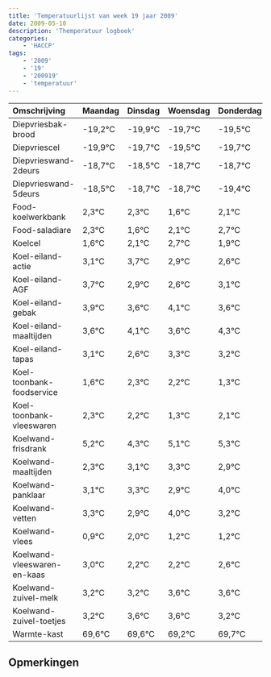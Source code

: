 ```yaml
---
title: 'Temperatuurlijst van week 19 jaar 2009'
date: 2009-05-10
description: 'Themperatuur logboek'
categories:
    - 'HACCP'
tags:
    - '2009'
    - '19'
    - '200919'
    - 'temperatuur'
---
```

|Omschrijving|Maandag|Dinsdag|Woensdag|Donderdag|Vrijdag|Zaterdag|Zondag|
|:---|:---|:---|:---|:---|:---|:---|:---|
|Diepvriesbak-brood|-19,2°C|-19,9°C|-19,7°C|-19,5°C|-19,7°C|-19,7°C|-20,4°C|
|Diepvriescel|-19,9°C|-19,7°C|-19,5°C|-19,7°C|-19,7°C|-20,4°C|-19,9°C|
|Diepvrieswand-2deurs|-18,7°C|-18,5°C|-18,7°C|-18,7°C|-19,4°C|-18,9°C|-18,3°C|
|Diepvrieswand-5deurs|-18,5°C|-18,7°C|-18,7°C|-19,4°C|-18,9°C|-18,3°C|-19,1°C|
|Food-koelwerkbank|2,3°C|2,3°C|1,6°C|2,1°C|2,7°C|1,9°C|1,6°C|
|Food-saladiare|2,3°C|1,6°C|2,1°C|2,7°C|1,9°C|1,6°C|2,1°C|
|Koelcel|1,6°C|2,1°C|2,7°C|1,9°C|1,6°C|2,1°C|1,6°C|
|Koel-eiland-actie|3,1°C|3,7°C|2,9°C|2,6°C|3,1°C|2,6°C|3,3°C|
|Koel-eiland-AGF|3,7°C|2,9°C|2,6°C|3,1°C|2,6°C|3,3°C|3,2°C|
|Koel-eiland-gebak|3,9°C|3,6°C|4,1°C|3,6°C|4,3°C|4,2°C|3,3°C|
|Koel-eiland-maaltijden|3,6°C|4,1°C|3,6°C|4,3°C|4,2°C|3,3°C|4,1°C|
|Koel-eiland-tapas|3,1°C|2,6°C|3,3°C|3,2°C|2,3°C|3,1°C|3,3°C|
|Koel-toonbank-foodservice|1,6°C|2,3°C|2,2°C|1,3°C|2,1°C|2,3°C|1,9°C|
|Koel-toonbank-vleeswaren|2,3°C|2,2°C|1,3°C|2,1°C|2,3°C|1,9°C|3,0°C|
|Koelwand-frisdrank|5,2°C|4,3°C|5,1°C|5,3°C|4,9°C|6,0°C|5,2°C|
|Koelwand-maaltijden|2,3°C|3,1°C|3,3°C|2,9°C|4,0°C|3,2°C|3,2°C|
|Koelwand-panklaar|3,1°C|3,3°C|2,9°C|4,0°C|3,2°C|3,2°C|3,6°C|
|Koelwand-vetten|3,3°C|2,9°C|4,0°C|3,2°C|3,2°C|3,6°C|3,6°C|
|Koelwand-vlees|0,9°C|2,0°C|1,2°C|1,2°C|1,6°C|1,6°C|1,2°C|
|Koelwand-vleeswaren-en-kaas|3,0°C|2,2°C|2,2°C|2,6°C|2,6°C|2,2°C|2,7°C|
|Koelwand-zuivel-melk|3,2°C|3,2°C|3,6°C|3,6°C|3,2°C|3,7°C|2,6°C|
|Koelwand-zuivel-toetjes|3,2°C|3,6°C|3,6°C|3,2°C|3,7°C|2,6°C|3,2°C|
|Warmte-kast|69,6°C|69,6°C|69,2°C|69,7°C|68,6°C|69,2°C|68,9°C|

## Opmerkingen


